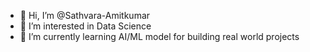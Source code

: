 - 👋 Hi, I’m @Sathvara-Amitkumar
- 👀 I’m interested in Data Science
- 🌱 I’m currently learning AI/ML model for building real world projects
<!---
Sathvara-Amitkumar/Sathvara-Amitkumar is a ✨ special ✨ repository because its `README.md` (this file) appears on your GitHub profile.
You can click the Preview link to take a look at your changes.
--->
